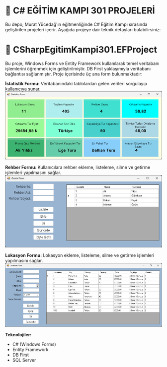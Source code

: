 # 🚀 C# EĞİTİM KAMPI 301 PROJELERİ
Bu depo, Murat Yücedağ'ın eğitmenliğinde C# Eğitim Kampı sırasında geliştirilen projeleri içerir. Aşağıda projeye dair teknik detayları bulabilirsiniz:

# 📍 CSharpEgitimKampi301.EFProject
Bu proje, Windows Forms ve Entity Framework kullanılarak temel veritabanı işlemlerini öğrenmek için geliştirilmiştir. DB First yaklaşımıyla veritabanı bağlantısı sağlanmıştır. Proje içerisinde üç ana form bulunmaktadır:

**İstatistik Formu:** Veritabanındaki tablolardan gelen verileri sorgulayıp kullanıcıya sunar.
   ![EfProjectStatisticsForm](https://github.com/atacanguzelkaya/CSharpEgitimKampi301/blob/master/CSharpEgitimKampi301.EFProject/images/EfProjectStatisticsForm.png?raw=true)
   
**Rehber Formu:** Kullanıcılara rehber ekleme, listeleme, silme ve getirme işlemleri yapılmasını sağlar.
   ![EfProjectStatisticsForm](https://github.com/atacanguzelkaya/CSharpEgitimKampi301/blob/master/CSharpEgitimKampi301.EFProject/images/EfProjectGuideForm.png?raw=true)

**Lokasyon Formu:** Lokasyon ekleme, listeleme, silme ve getirme işlemleri yapılmasını sağlar.
   ![EfProjectStatisticsForm](https://github.com/atacanguzelkaya/CSharpEgitimKampi301/blob/master/CSharpEgitimKampi301.EFProject/images/EfProjectLocationForm.png?raw=true)

**Teknolojiler:**
- C# (Windows Forms)
- Entity Framework
- DB First
- SQL Server

